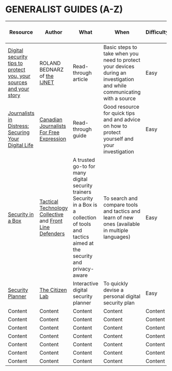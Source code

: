 # GENERALIST GUIDES (A-Z)

Resource | Author | What | When | Difficulty | Last recommended in
------------ | ------------- | ------------- | ------------- | ------------- | -------------
[Digital security tips to protect you, your sources and your story](https://ijnet.org/en/story/digital-security-tips-protect-you-your-sources-and-your-story) | ROLAND BEDNARZ of [the IJNET](https://ijnet.org/en) | Read-through article | Basic steps to take when you need to protect your devices during an investigation and while communicating with a source | Easy | Dec 2018
[Journalists in Distress: Securing Your Digital Life](https://www.cjfe.org/journalists_in_distress_securing_your_digital_life) | [Canadian Journalists For Free Expression](https://www.cjfe.org/) | Read-through guide | Good resource for quick tips and and advice on how to protect yourself and your investigation | Easy | Dec 2018
[Security in a Box](https://securityinabox.org/en/) | [Tactical Technology Collective](https://tacticaltech.org/) and [Front Line Defenders](https://www.frontlinedefenders.org/) | A trusted go-to for many digital security trainers Security in a Box is a collection of tools and tactics aimed at the security and privacy-aware | To search and compare tools and tactics and learn of new ones (available in multiple languages) | Easy | Dec 2018
[Security Planner](https://securityplanner.org/#/) | [The Citizen Lab](https://citizenlab.ca/) | Interactive digital security planner | To quickly devise a personal digital security plan | Easy | Dec 2018
Content | Content | Content | Content | Content | Content
Content | Content | Content | Content | Content | Content
Content | Content | Content | Content | Content | Content
Content | Content | Content | Content | Content | Content
Content | Content | Content | Content | Content | Content
Content | Content | Content | Content | Content | Content
Content | Content | Content | Content | Content | Content
